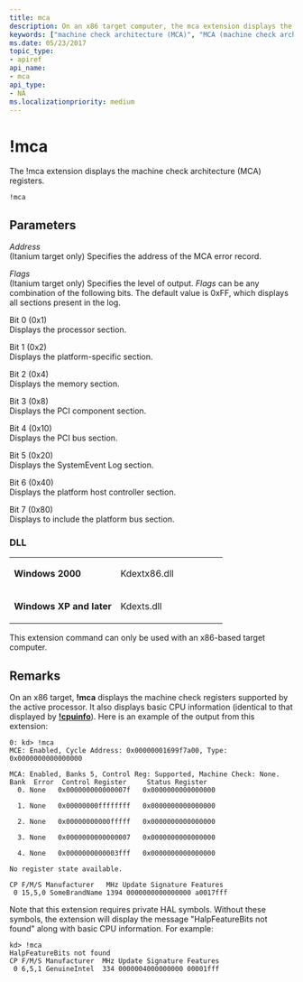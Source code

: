 ```yaml
---
title: mca
description: On an x86 target computer, the mca extension displays the machine check architecture (MCA) registers.
keywords: ["machine check architecture (MCA)", "MCA (machine check architecture)", "mca Windows Debugging"]
ms.date: 05/23/2017
topic_type:
- apiref
api_name:
- mca
api_type:
- NA
ms.localizationpriority: medium
---
```


# !mca

The !mca extension displays the machine check architecture (MCA) registers. 

```dbgcmd
!mca
```


## <span id="ddk__mca_dbg"></span><span id="DDK__MCA_DBG"></span>Parameters


<span id="_______Address______"></span><span id="_______address______"></span><span id="_______ADDRESS______"></span> *Address*   
(Itanium target only) Specifies the address of the MCA error record.

<span id="_______Flags______"></span><span id="_______flags______"></span><span id="_______FLAGS______"></span> *Flags*   
(Itanium target only) Specifies the level of output. *Flags* can be any combination of the following bits. The default value is 0xFF, which displays all sections present in the log.

<span id="Bit_0__0x1_"></span><span id="bit_0__0x1_"></span><span id="BIT_0__0X1_"></span>Bit 0 (0x1)  
Displays the processor section.

<span id="Bit_1__0x2_"></span><span id="bit_1__0x2_"></span><span id="BIT_1__0X2_"></span>Bit 1 (0x2)  
Displays the platform-specific section.

<span id="Bit_2__0x4_"></span><span id="bit_2__0x4_"></span><span id="BIT_2__0X4_"></span>Bit 2 (0x4)  
Displays the memory section.

<span id="Bit_3__0x8_"></span><span id="bit_3__0x8_"></span><span id="BIT_3__0X8_"></span>Bit 3 (0x8)  
Displays the PCI component section.

<span id="Bit_4__0x10_"></span><span id="bit_4__0x10_"></span><span id="BIT_4__0X10_"></span>Bit 4 (0x10)  
Displays the PCI bus section.

<span id="Bit_5__0x20_"></span><span id="bit_5__0x20_"></span><span id="BIT_5__0X20_"></span>Bit 5 (0x20)  
Displays the SystemEvent Log section.

<span id="Bit_6__0x40_"></span><span id="bit_6__0x40_"></span><span id="BIT_6__0X40_"></span>Bit 6 (0x40)  
Displays the platform host controller section.

<span id="Bit_7__0x80_"></span><span id="bit_7__0x80_"></span><span id="BIT_7__0X80_"></span>Bit 7 (0x80)  
Displays to include the platform bus section.

### <span id="DLL"></span><span id="dll"></span>DLL

<table>
<colgroup>
<col width="50%" />
<col width="50%" />
</colgroup>
<tbody>
<tr class="odd">
<td align="left"><p><strong>Windows 2000</strong></p></td>
<td align="left"><p>Kdextx86.dll</p></td>
</tr>
<tr class="even">
<td align="left"><p><strong>Windows XP and later</strong></p></td>
<td align="left"><p>Kdexts.dll</p></td>
</tr>
</tbody>
</table>

 

This extension command can only be used with an x86-based target computer.

## Remarks

On an x86 target, **!mca** displays the machine check registers supported by the active processor. It also displays basic CPU information (identical to that displayed by [**!cpuinfo**](-cpuinfo.md)). Here is an example of the output from this extension:

```dbgcmd
0: kd> !mca
MCE: Enabled, Cycle Address: 0x00000001699f7a00, Type: 0x0000000000000000

MCA: Enabled, Banks 5, Control Reg: Supported, Machine Check: None.
Bank  Error  Control Register     Status Register
  0. None   0x000000000000007f   0x0000000000000000

  1. None   0x00000000ffffffff   0x0000000000000000

  2. None   0x00000000000fffff   0x0000000000000000

  3. None   0x0000000000000007   0x0000000000000000

  4. None   0x0000000000003fff   0x0000000000000000

No register state available.

CP F/M/S Manufacturer   MHz Update Signature Features
 0 15,5,0 SomeBrandName 1394 0000000000000000 a0017fff
```

Note that this extension requires private HAL symbols. Without these symbols, the extension will display the message "HalpFeatureBits not found" along with basic CPU information. For example:

```dbgcmd
kd> !mca
HalpFeatureBits not found
CP F/M/S Manufacturer  MHz Update Signature Features
 0 6,5,1 GenuineIntel  334 0000004000000000 00001fff
```

 

 





